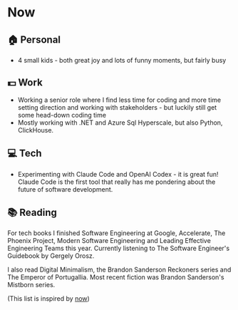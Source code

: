 # Now

## :house: Personal

* 4 small kids - both great joy and lots of funny moments, but fairly busy

## :dollar: Work

* Working a senior role where I find less time for coding and more time setting direction and working with stakeholders - but luckily still get some head-down coding time
* Mostly working with .NET and Azure Sql Hyperscale, but also Python, ClickHouse.

## :computer: Tech

* Experimenting with Claude Code and OpenAI Codex - it is great fun! Claude Code is the first tool that really has me pondering about the future of software development.

## :books: Reading

For tech books I finished Software Engineering at Google, Accelerate, The Phoenix Project, Modern Software Engineering and Leading Effective Engineering Teams this year. Currently listening to The Software Engineer's Guidebook by Gergely Orosz.

I also read Digital Minimalism, the Brandon Sanderson Reckoners series and The Emperor of Portugallia. Most recent fiction was Brandon Sanderson's Mistborn series.

(This list is inspired by [now](https://nownownow.com/))